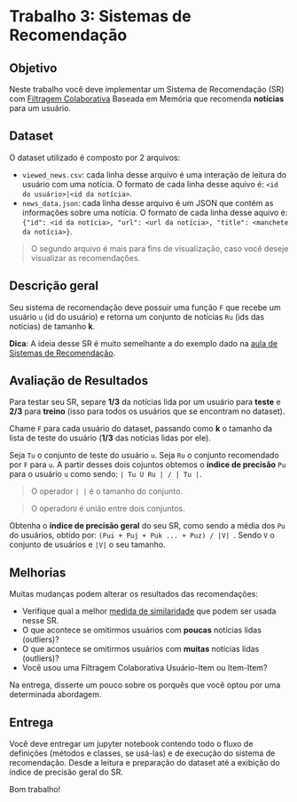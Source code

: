 # Trabalho 3: Sistemas de Recomendação

## Objetivo

Neste trabalho você deve implementar um Sistema de Recomendação (SR) com [Filtragem Colaborativa](https://en.wikipedia.org/wiki/Collaborative_filtering) Baseada em Memória que recomenda __notícias__ para um usuário.

## Dataset

O dataset utilizado é composto por 2 arquivos:

* `viewed_news.csv`: cada linha desse arquivo é uma interação de leitura do usuário com uma notícia. O formato de cada linha desse aquivo é: `<id do usuário>|<id da notícia>`.
* `news_data.json`: cada linha desse arquivo é um JSON que contém as informações sobre uma notícia. O formato de cada linha desse aquivo é: `{"id": <id da notícia>, "url": <url da notícia>, "title": <manchete da notícia>}`.

> O segundo arquivo é mais para fins de visualização, caso você deseje visualizar as recomendações.

## Descrição geral

Seu sistema de recomendação deve possuir uma função `F` que recebe um usuário `u` (id do usuário) e retorna um conjunto de notícias `Ru` (ids das notícias) de tamanho __k__.

__Dica__: A ideia desse SR é muito semelhante a do exemplo dado na [aula de Sistemas de Recomendação](https://github.com/ARiDa/data-science-cookbook/tree/master/recommendation-systems).


## Avaliação de Resultados

Para testar seu SR, separe __1/3__ da notícias lida por um usuário para __teste__ e __2/3__ para __treino__ (isso para todos os usuários que se encontram no dataset).

Chame `F` para cada usuário do dataset, passando como __k__ o tamanho da lista de teste do usuário (__1/3__ das notícias lidas por ele). 

Seja `Tu` o conjunto de teste do usuário `u`. Seja `Ru` o conjunto recomendado por `F` para `u`. A partir desses dois cojuntos obtemos o __índice de precisão__ `Pu` para o usuário `u` como sendo: `| Tu U Ru | / | Tu |`.

> O operador `| |` é o tamanho do conjunto. 

> O operador`U` é união entre dois conjuntos.

Obtenha o __índice de precisão geral__ do seu SR, como sendo a média dos `Pu` do usuários, obtido por: `(Pui + Puj + Puk ... + Puz) / |V| `. Sendo `V` o conjunto de usuários e `|V|` o seu tamanho.

## Melhorias

Muitas mudanças podem alterar os resultados das recomendações:

* Verifique qual a melhor [medida de similaridade](https://reference.wolfram.com/language/guide/DistanceAndSimilarityMeasures.html) que podem ser usada nesse SR.
* O que acontece se omitirmos usuários com __poucas__ notícias lidas (outliers)?
* O que acontece se omitirmos usuários com __muitas__ notícias lidas (outliers)?
* Você usou uma Filtragem Colaborativa Usuário-Item ou Item-Item?

Na entrega, disserte um pouco sobre os porquês que você optou por uma determinada abordagem.  

## Entrega

Você deve entregar um jupyter notebook contendo todo o fluxo de definições (métodos e classes, se usá-las) e de execução do sistema de recomendação. Desde a leitura e preparação do dataset até a exibição do índice de precisão geral do SR.

Bom trabalho!
